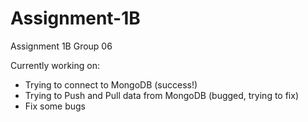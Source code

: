 # Assignment-1B
Assignment 1B 
Group 06

Currently working on:
* Trying to connect to MongoDB (success!)
* Trying to Push and Pull data from MongoDB (bugged, trying to fix)
* Fix some bugs